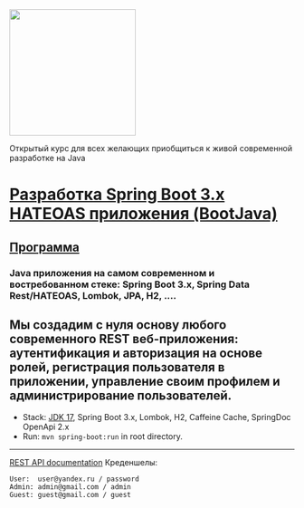 <img src="http://javaops.ru/static/img/logo/javaops_30.png" width="223"/>

Открытый курс для всех желающих приобщиться к живой современной разработке на Java

# [Разработка Spring Boot 3.x HATEOAS приложения (BootJava)](http://javaops.ru/view/bootjava?ref=gh)

## [Программа](http://javaops.ru/view/bootjava#program)

### Java приложения на самом современном и востребованном стеке: Spring Boot 3.x, Spring Data Rest/HATEOAS, Lombok, JPA, H2, ....

Мы создадим с нуля основу любого современного REST веб-приложения: аутентификация и авторизация на основе ролей, регистрация пользователя в приложении, управление своим профилем и администрирование пользователей.
-------------------------------------------------------------

- Stack: [JDK 17](http://jdk.java.net/17/), Spring Boot 3.x, Lombok, H2, Caffeine Cache, SpringDoc OpenApi 2.x
- Run: `mvn spring-boot:run` in root directory.

-----------------------------------------------------
[REST API documentation](http://localhost:8080/)
Креденшелы:

```
User:  user@yandex.ru / password
Admin: admin@gmail.com / admin
Guest: guest@gmail.com / guest
```
